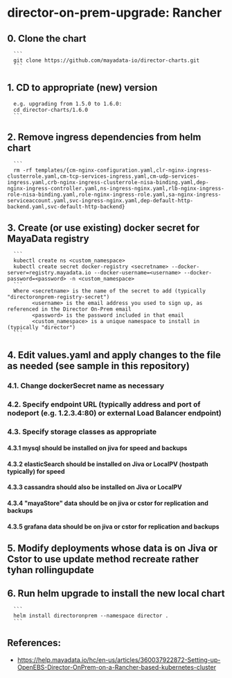 # director-on-prem-upgrade: Rancher

## 0. Clone the chart
      ```
      git clone https://github.com/mayadata-io/director-charts.git
      ```
## 1. CD to appropriate (new) version
      e.g. upgrading from 1.5.0 to 1.6.0:
      cd director-charts/1.6.0
      ```

## 2. Remove ingress dependencies from helm chart
      ```
      rm -rf templates/{cm-nginx-configuration.yaml,clr-nginx-ingress-clusterrole.yaml,cm-tcp-services-ingress.yaml,cm-udp-services-ingress.yaml,crb-nginx-ingress-clusterrole-nisa-binding.yaml,dep-nginx-ingress-controller.yaml,ns-ingress-nginx.yaml,rlb-nginx-ingress-role-nisa-binding.yaml,role-nginx-ingress-role.yaml,sa-nginx-ingress-serviceaccount.yaml,svc-ingress-nginx.yaml,dep-default-http-backend.yaml,svc-default-http-backend}

## 3. Create (or use existing) docker secret for MayaData registry
      ```
      kubectl create ns <custom_namespace>
      kubectl create secret docker-registry <secretname> --docker-server=registry.mayadata.io --docker-username=<username> --docker-password=<password> -n <custom_namespace>
      ```
      Where <secretname> is the name of the secret to add (typically "directoronprem-registry-secret")
            <username> is the email address you used to sign up, as referenced in the Director On-Prem email
            <password> is the password included in that email
            <custom_namespace> is a unique namespace to install in (typically "director")
      ```
## 4. Edit values.yaml and apply changes to the file as needed (see sample in this repository)
### 4.1. Change dockerSecret name as necessary
### 4.2. Specify endpoint URL (typically address and port of nodeport (e.g. 1.2.3.4:80) or external Load Balancer endpoint)
### 4.3. Specify storage classes as appropriate
#### 4.3.1 mysql should be installed on jiva for speed and backups
#### 4.3.2 elasticSearch should be installed on Jiva or LocalPV (hostpath typically) for speed
#### 4.3.3 cassandra should also be installed on Jiva or LocalPV
#### 4.3.4 "mayaStore" data should be on jiva or cstor for replication and backups
#### 4.3.5 grafana data should be on jiva or cstor for replication and backups

## 5. Modify deployments whose data is on Jiva or Cstor to use update method recreate rather tyhan rollingupdate

## 6. Run helm upgrade to install the new local chart
      ```
      helm install directoronprem --namespace director .
      ```


## References:
* https://help.mayadata.io/hc/en-us/articles/360037922872-Setting-up-OpenEBS-Director-OnPrem-on-a-Rancher-based-kubernetes-cluster
